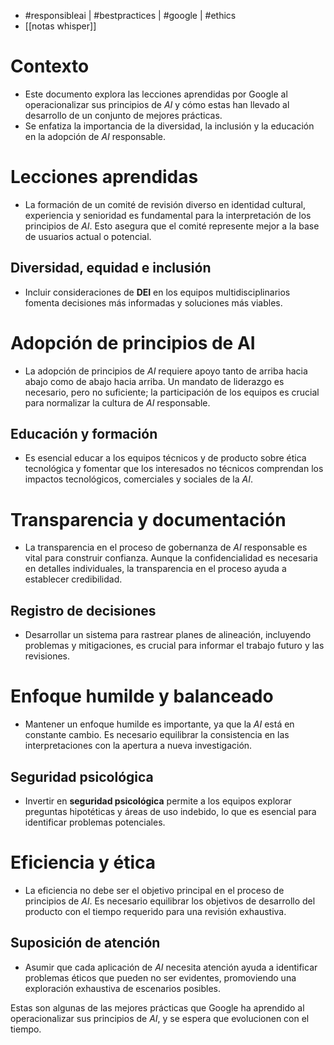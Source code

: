 - #responsibleai | #bestpractices | #google | #ethics
- [[notas whisper]]

# Contexto
- Este documento explora las lecciones aprendidas por Google al operacionalizar sus principios de *AI* y cómo estas han llevado al desarrollo de un conjunto de mejores prácticas.
- Se enfatiza la importancia de la diversidad, la inclusión y la educación en la adopción de *AI* responsable.

# Lecciones aprendidas
- La formación de un comité de revisión diverso en identidad cultural, experiencia y senioridad es fundamental para la interpretación de los principios de *AI*. Esto asegura que el comité represente mejor a la base de usuarios actual o potencial.
## Diversidad, equidad e inclusión
- Incluir consideraciones de **DEI** en los equipos multidisciplinarios fomenta decisiones más informadas y soluciones más viables.

# Adopción de principios de AI
- La adopción de principios de *AI* requiere apoyo tanto de arriba hacia abajo como de abajo hacia arriba. Un mandato de liderazgo es necesario, pero no suficiente; la participación de los equipos es crucial para normalizar la cultura de *AI* responsable.
## Educación y formación
- Es esencial educar a los equipos técnicos y de producto sobre ética tecnológica y fomentar que los interesados no técnicos comprendan los impactos tecnológicos, comerciales y sociales de la *AI*.

# Transparencia y documentación
- La transparencia en el proceso de gobernanza de *AI* responsable es vital para construir confianza. Aunque la confidencialidad es necesaria en detalles individuales, la transparencia en el proceso ayuda a establecer credibilidad.
## Registro de decisiones
- Desarrollar un sistema para rastrear planes de alineación, incluyendo problemas y mitigaciones, es crucial para informar el trabajo futuro y las revisiones.

# Enfoque humilde y balanceado
- Mantener un enfoque humilde es importante, ya que la *AI* está en constante cambio. Es necesario equilibrar la consistencia en las interpretaciones con la apertura a nueva investigación.
## Seguridad psicológica
- Invertir en **seguridad psicológica** permite a los equipos explorar preguntas hipotéticas y áreas de uso indebido, lo que es esencial para identificar problemas potenciales.

# Eficiencia y ética
- La eficiencia no debe ser el objetivo principal en el proceso de principios de *AI*. Es necesario equilibrar los objetivos de desarrollo del producto con el tiempo requerido para una revisión exhaustiva.
## Suposición de atención
- Asumir que cada aplicación de *AI* necesita atención ayuda a identificar problemas éticos que pueden no ser evidentes, promoviendo una exploración exhaustiva de escenarios posibles.

Estas son algunas de las mejores prácticas que Google ha aprendido al operacionalizar sus principios de *AI*, y se espera que evolucionen con el tiempo.
